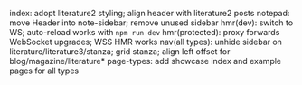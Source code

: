 index: adopt literature2 styling; align header with literature2 posts
notepad: move Header into note-sidebar; remove unused sidebar
hmr(dev): switch to WS; auto-reload works with `npm run dev`
hmr(protected): proxy forwards WebSocket upgrades; WSS HMR works
nav(all types): unhide sidebar on literature/literature3/stanza; grid stanza; align left offset for blog/magazine/literature*
page-types: add showcase index and example pages for all types

